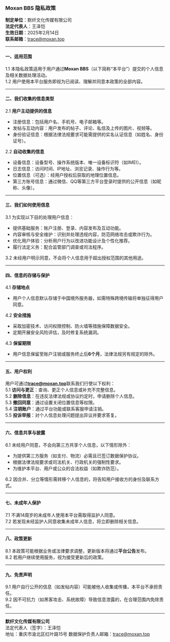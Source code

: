### **Moxan BBS 隐私政策**

**制定单位**：默纤文化传媒有限公司  
**法定代表人**：王泽恺  
**生效日期**：2025年2月14日  
**联系邮箱**：trace@moxan.top  

---

#### **一、适用范围**  
1.1 本隐私政策适用于用户通过**Moxan BBS**（以下简称“本平台”）提交的个人信息及相关数据处理活动。  
1.2 用户使用本平台服务即视为已阅读、理解并同意本政策的全部内容。  

---

#### **二、我们收集的信息类型**  
2.1 **用户主动提供的信息**  
   - 注册信息：包括用户名、手机号、电子邮箱等。  
   - 发帖与互动内容：用户发布的帖子、评论、私信及上传的图片、视频等。  
   - 身份验证信息：根据法律法规要求可能需提供的实名认证信息（如姓名、身份证号）。  

2.2 **自动收集的信息**  
   - 设备信息：设备型号、操作系统版本、唯一设备标识符（如IMEI）。  
   - 日志信息：访问时间、IP地址、浏览记录、操作行为等。  
   - 位置信息（可选）：经用户授权后获取的地理位置信息。  
   - 第三方账号信息：通过微信、QQ等第三方平台登录时提供的公开信息（如昵称、头像）。  

---

#### **三、我们如何使用信息**  
3.1 为实现以下目的处理用户信息：  
   - 提供基础服务：账户注册、登录、内容发布及互动功能。  
   - 内容审核与安全维护：识别并处理违规内容，防范网络攻击或欺诈行为。  
   - 优化用户体验：分析用户行为以改进功能设计及个性化推荐。  
   - 履行法定义务：配合监管部门调查或司法程序。  

3.2 未经用户明示同意，不会将个人信息用于超出授权范围的其他用途。  

---

#### **四、信息的存储与保护**  
4.1 **存储地点**  
   - 用户个人信息默认存储于中国境外服务器，如需特殊跨境传输将单独征得用户同意。  

4.2 **安全措施**  
   - 采取加密技术、访问权限控制、防火墙等措施保障数据安全。  
   - 定期开展安全风险评估，及时修复系统漏洞。  

4.3 **保留期限**  
   - 用户信息保留至账户注销或服务终止后**6个月**，法律法规另有规定的除外。  

---

#### **五、用户权利**  
用户可通过**trace@moxan.top**联系我们行使以下权利：  
5.1 **访问与更正**：查询、更正个人信息或补充不完整信息。  
5.2 **删除信息**：在违反法律法规或协议约定时，申请删除个人信息。  
5.3 **撤回同意**：通过设置关闭位置信息等权限。  
5.4 **注销账户**：通过平台功能或联系客服申请注销。  
5.5 **投诉举报**：对个人信息处理问题提出异议并要求答复。  

---

#### **六、信息共享与披露**  
6.1 未经用户同意，不会向第三方共享个人信息，以下情形除外：  
   - 为提供第三方服务（如支付、物流）必需且已签订数据保护协议。  
   - 根据法律法规要求或司法机关、行政机关的强制性要求。  
   - 为维护本平台、用户或公众的合法权益（如欺诈防范）。  

6.2 因合并、分立等情形需转移个人信息的，将告知用户接收方的身份及联系方式。  

---

#### **七、未成年人保护**  
7.1 不满14周岁的未成年人使用本平台需取得监护人同意。  
7.2 若发现未经监护人同意收集未成年人信息，将立即删除相关信息。  

---

#### **八、政策更新**  
8.1 本政策可能根据业务或法律要求调整，更新版本将通过**平台公告**发布。  
8.2 若用户继续使用服务，视为接受更新后的政策。  

---

#### **九、免责声明**  
9.1 用户自行公开的信息（如发帖内容）可能被他人收集或传播，本平台不承担责任。  
9.2 因不可抗力（如黑客攻击、系统故障）导致信息泄露的，在合理范围内免除责任。  

---

**默纤文化传媒有限公司**  
法定代表人（签字）：王泽恺  
地址：重庆市渝北区红叶路15号
数据保护负责人邮箱：trace@moxan.top  
